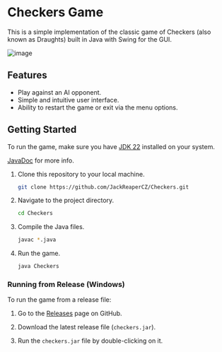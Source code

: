 # Checkers Game

This is a simple implementation of the classic game of Checkers (also known as Draughts) built in Java with Swing for the GUI.

![image](https://github.com/JackReaperCZ/Checkers/assets/68709434/26903d49-7679-43a3-ad14-42ff99456638)

## Features

- Play against an AI opponent.
- Simple and intuitive user interface.
- Ability to restart the game or exit via the menu options.

## Getting Started

To run the game, make sure you have [JDK 22](https://www.oracle.com/cz/java/technologies/downloads/#jdk22-windows) installed on your system.

[JavaDoc](https://github.com/JackReaperCZ/Checkers/tree/documentation) for more info.

1. Clone this repository to your local machine.

   ```bash
   git clone https://github.com/JackReaperCZ/Checkers.git
   
2. Navigate to the project directory.

   ```bash
   cd Checkers
   
3. Compile the Java files.

   ```bash
   javac *.java
   
4. Run the game.
   
   ```bash
   java Checkers

### Running from Release (Windows)

To run the game from a release file:

1. Go to the [Releases](https://github.com/JackReaperCZ/Checkers/releases) page on GitHub.

2. Download the latest release file (`checkers.jar`).

3. Run the `checkers.jar` file by double-clicking on it.

